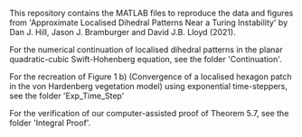 This repository contains the MATLAB files to reproduce the data and figures from 'Approximate Localised Dihedral Patterns Near a Turing Instability' by Dan J. Hill, Jason J. Bramburger and David J.B. Lloyd (2021).

For the numerical continuation of localised dihedral patterns in the planar quadratic-cubic Swift-Hohenberg equation, see the folder 'Continuation'.

For the recreation of Figure 1 b) (Convergence of a localised hexagon patch in the von Hardenberg vegetation model) using exponential time-steppers, see the folder 'Exp_Time_Step'

For the verification of our computer-assisted proof of Theorem 5.7, see the folder 'Integral Proof'.
